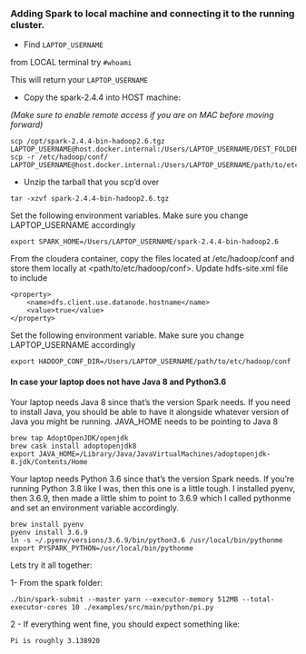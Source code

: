 
### Adding Spark to local machine and connecting it to the running cluster.

- Find `LAPTOP_USERNAME`

from LOCAL terminal try
`#whoami`

This will return your `LAPTOP_USERNAME`


- Copy the spark-2.4.4 into HOST machine:

*(Make sure to enable remote access if you are on MAC before moving forward)*


```
scp /opt/spark-2.4.4-bin-hadoop2.6.tgz LAPTOP_USERNAME@host.docker.internal:/Users/LAPTOP_USERNAME/DEST_FOLDER/
scp -r /etc/hadoop/conf/ LAPTOP_USERNAME@host.docker.internal:/Users/LAPTOP_USERNAME/path/to/etc/hadoop/conf
```


- Unzip the tarball that you scp’d over

```
tar -xzvf spark-2.4.4-bin-hadoop2.6.tgz
```

Set the following environment variables. Make sure you change LAPTOP_USERNAME accordingly

```
export SPARK_HOME=/Users/LAPTOP_USERNAME/spark-2.4.4-bin-hadoop2.6
```

From the cloudera container, copy the files located at /etc/hadoop/conf and store them locally at <path/to/etc/hadoop/conf>. Update hdfs-site.xml file to include

```
<property>
    <name>dfs.client.use.datanode.hostname</name>
    <value>true</value>
</property>
```

Set the following environment variable. Make sure you change LAPTOP_USERNAME accordingly

```
export HADOOP_CONF_DIR=/Users/LAPTOP_USERNAME/path/to/etc/hadoop/conf
```

#### In case your laptop does not have Java 8 and Python3.6

Your laptop needs Java 8 since that’s the version Spark needs. If you need to install Java, you should be able to  have it alongside whatever version of Java you might be running. JAVA_HOME needs to be pointing to Java 8

```
brew tap AdoptOpenJDK/openjdk
brew cask install adoptopenjdk8
export JAVA_HOME=/Library/Java/JavaVirtualMachines/adoptopenjdk-8.jdk/Contents/Home
```
Your laptop needs Python 3.6 since that’s the version Spark needs. If you’re running Python 3.8 like I was, then this one is a little tough. I installed pyenv, then 3.6.9, then made a little shim to point to 3.6.9 which I called pythonme and set an environment variable accordingly.

```
brew install pyenv
pyenv install 3.6.9
ln -s ~/.pyenv/versions/3.6.9/bin/python3.6 /usr/local/bin/pythonme
export PYSPARK_PYTHON=/usr/local/bin/pythonme
```

Lets try it all together:

1- From the spark folder:

```
./bin/spark-submit --master yarn --executor-memory 512MB --total-executor-cores 10 ./examples/src/main/python/pi.py
```

2 - If everything went fine, you should expect something like:

```
Pi is roughly 3.138920
```

